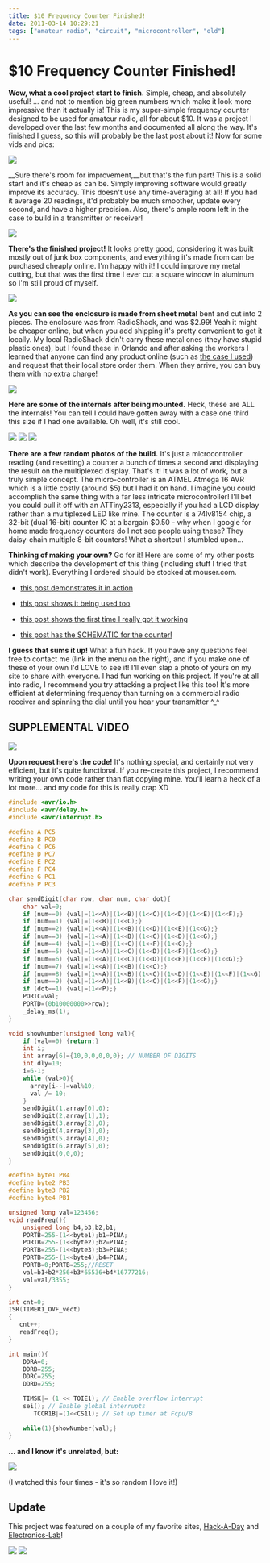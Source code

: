 ```yaml
---
title: $10 Frequency Counter Finished!
date: 2011-03-14 10:29:21
tags: ["amateur radio", "circuit", "microcontroller", "old"]
---
```


# $10 Frequency Counter Finished!

__Wow, what a cool project start to finish.__ Simple, cheap, and absolutely useful! ... and not to mention big green numbers which make it look more impressive than it actually is! This is my super-simple frequency counter designed to be used for amateur radio, all for about $10.  It was a project I developed over the last few months and documented all along the way. It's finished I guess, so this will probably be the last post about it! Now for some vids and pics:

![](https://www.youtube.com/embed/KduEGjvXaeY)

__Sure there's room for improvement,__but that's the fun part! This is a solid start and it's cheap as can be. Simply improving software would greatly improve its accuracy. This doesn't use any time-averaging at all! If you had it average 20 readings, it'd probably be much smoother, update every second, and have a higher precision. Also, there's ample room left in the case to build in a transmitter or receiver!

<dev class="center border">

[![](https://swharden.com/static/2011/03/14/IMG_5452_thumb.jpg)](https://swharden.com/static/2011/03/14/IMG_5452.jpg)

</dev>

__There's the finished project!__ It looks pretty good, considering it was built mostly out of junk box components, and everything it's made from can be purchased cheaply online. I'm happy with it! I could improve my metal cutting, but that was the first time I ever cut a square window in aluminum so I'm still proud of myself.

<dev class="center border">

[![](https://swharden.com/static/2011/03/14/IMG_5429_thumb.jpg)](https://swharden.com/static/2011/03/14/IMG_5429.jpg)

</dev>

__As you can see the enclosure is made from sheet metal__ bent and cut into 2 pieces. The enclosure was from RadioShack, and was $2.99! Yeah it might be cheaper online, but when you add shipping it's pretty convenient to get it locally. My local RadioShack didn't carry these metal ones (they have stupid plastic ones), but I found these in Orlando and after asking the workers I learned that anyone can find any product online (such as [the case I used](http://www.radioshack.com/product/index.jsp?productId=2062217)) and request that their local store order them. When they arrive, you can buy them with no extra charge!

<dev class="center border">

[![](https://swharden.com/static/2011/03/14/IMG_5425_thumb.jpg)](https://swharden.com/static/2011/03/14/IMG_5425.jpg)

</dev>

__Here are some of the internals after being mounted.__ Heck, these are ALL the internals! You can tell I could have gotten away with a case one third this size if I had one available. Oh well, it's still cool.

<dev class="center border">

[![](https://swharden.com/static/2011/03/14/IMG_5209_thumb.jpg)](https://swharden.com/static/2011/03/14/IMG_5209.jpg)
[![](https://swharden.com/static/2011/03/14/IMG_5222_thumb.jpg)](https://swharden.com/static/2011/03/14/IMG_5222.jpg)
[![](https://swharden.com/static/2011/03/14/IMG_5221_thumb.jpg)](https://swharden.com/static/2011/03/14/IMG_5221.jpg)

</dev>

__There are a few random photos of the build.__ It's just a microcontroller reading (and resetting) a counter a bunch of times a second and displaying the result on the multiplexed display. That's it! It was a lot of work, but a truly simple concept. The micro-controller is an ATMEL Atmega 16 AVR which is a little costly (around $5) but I had it on hand. I imagine you could accomplish the same thing with a far less intricate microcontroller! I'll bet you could pull it off with an ATTiny2313, especially if you had a LCD display rather than a multiplexed LED like mine. The counter is a 74lv8154 chip, a 32-bit (dual 16-bit) counter IC at a bargain $0.50 - why when I google for home made frequency counters do I not see people using these? They daisy-chain multiple 8-bit counters! What a shortcut I stumbled upon...

__Thinking of making your own?__ Go for it! Here are some of my other posts which describe the development of this thing (including stuff I tried that didn't work). Everything I ordered should be stocked at mouser.com.

* [this post demonstrates it in action](http://www.swharden.com/blog/2011-02-12-wideband-receiver-works/)

* [this post shows it being used too](http://www.swharden.com/blog/2011-02-09-minimal-radio-project-continues/)

* [this post shows the first time I really got it working](http://www.swharden.com/blog/2011-02-04-frequency-counter-working/)

* [this post has the SCHEMATIC for the counter!](http://www.swharden.com/blog/2011-01-28-home-brew-transceiver-taking-shape/)

__I guess that sums it up!__ What a fun hack. If you have any questions feel free to contact me (link in the menu on the right), and if you make one of these of your own I'd LOVE to see it! I'll even slap a photo of yours on my site to share with everyone. I had fun working on this project. If you're at all into radio, I recommend you try attacking a project like this too! It's more efficient at determining frequency than turning on a commercial radio receiver and spinning the dial until you hear your transmitter ^_^

## SUPPLEMENTAL VIDEO

![](http://www.youtube.com/embed/B0pj717UJPo)

__Upon request here's the code!__ It's nothing special, and certainly not very efficient, but it's quite functional. If you re-create this project, I recommend writing your own code rather than flat copying mine. You'll learn a heck of a lot more... and my code for this is really crap XD

```c
#include <avr/io.h>
#include <avr/delay.h>
#include <avr/interrupt.h>

#define A PC5
#define B PC0
#define C PC6
#define D PC7
#define E PC2
#define F PC4
#define G PC1
#define P PC3

char sendDigit(char row, char num, char dot){
    char val=0;
    if (num==0) {val|=(1<<A)|(1<<B)|(1<<C)|(1<<D)|(1<<E)|(1<<F);}
    if (num==1) {val|=(1<<B)|(1<<C);}
    if (num==2) {val|=(1<<A)|(1<<B)|(1<<D)|(1<<E)|(1<<G);}
    if (num==3) {val|=(1<<A)|(1<<B)|(1<<C)|(1<<D)|(1<<G);}
    if (num==4) {val|=(1<<B)|(1<<C)|(1<<F)|(1<<G);}
    if (num==5) {val|=(1<<A)|(1<<C)|(1<<D)|(1<<F)|(1<<G);}
    if (num==6) {val|=(1<<A)|(1<<C)|(1<<D)|(1<<E)|(1<<F)|(1<<G);}
    if (num==7) {val|=(1<<A)|(1<<B)|(1<<C);}
    if (num==8) {val|=(1<<A)|(1<<B)|(1<<C)|(1<<D)|(1<<E)|(1<<F)|(1<<G);}
    if (num==9) {val|=(1<<A)|(1<<B)|(1<<C)|(1<<F)|(1<<G);}
    if (dot==1) {val|=(1<<P);}
    PORTC=val;
    PORTD=(0b10000000>>row);
    _delay_ms(1);
}

void showNumber(unsigned long val){
    if (val==0) {return;}
    int i;
    int array[6]={10,0,0,0,0,0}; // NUMBER OF DIGITS
    int dly=10;
    i=6-1;
    while (val>0){
      array[i--]=val%10;
      val /= 10;
    }
    sendDigit(1,array[0],0);
    sendDigit(2,array[1],1);
    sendDigit(3,array[2],0);
    sendDigit(4,array[3],0);
    sendDigit(5,array[4],0);
    sendDigit(6,array[5],0);
    sendDigit(0,0,0);
}

#define byte1 PB4
#define byte2 PB3
#define byte3 PB2
#define byte4 PB1

unsigned long val=123456;
void readFreq(){
    unsigned long b4,b3,b2,b1;
    PORTB=255-(1<<byte1);b1=PINA;
    PORTB=255-(1<<byte2);b2=PINA;
    PORTB=255-(1<<byte3);b3=PINA;
    PORTB=255-(1<<byte4);b4=PINA;
    PORTB=0;PORTB=255;//RESET
    val=b1+b2*256+b3*65536+b4*16777216;
    val=val/3355;
}

int cnt=0;
ISR(TIMER1_OVF_vect)
{
   cnt++;
   readFreq();
}

int main(){
    DDRA=0;
    DDRB=255;
    DDRC=255;
    DDRD=255;

    TIMSK|= (1 << TOIE1); // Enable overflow interrupt
    sei(); // Enable global interrupts
       TCCR1B|=(1<<CS11); // Set up timer at Fcpu/8

    while(1){showNumber(val);}
}
```

__... and I know it's unrelated, but:__

![](https://www.youtube.com/embed/_0NIDVJWo0U)

(I watched this four times - it's so random I love it!)

## Update

This project was featured on a couple of my favorite sites, [Hack-A-Day](http://hackaday.com/2011/03/14/frequency-counter-for-10-worth-of-parts/) and [Electronics-Lab](http://www.electronics-lab.com/blog/?p=10093)!

<dev class="center border">

[![](https://swharden.com/static/2011/03/14/counter_EL_thumb.jpg)](https://swharden.com/static/2011/03/14/counter_EL.jpg)
[![](https://swharden.com/static/2011/03/14/counter_HAD_thumb.jpg)](https://swharden.com/static/2011/03/14/counter_HAD.jpg)

</dev>
